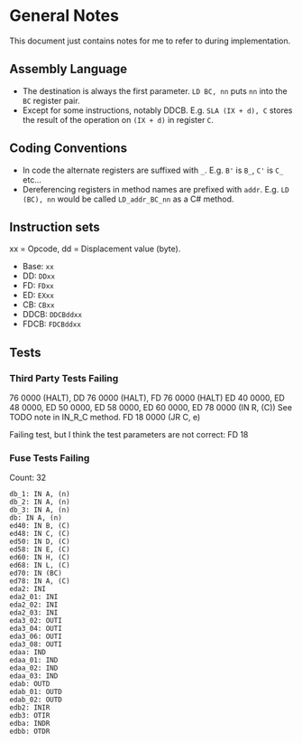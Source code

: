 ﻿# General Notes

This document just contains notes for me to refer to during implementation.

## Assembly Language

- The destination is always the first parameter. `LD BC, nn` puts `nn` into the `BC` register pair.
- Except for some instructions, notably DDCB. E.g. `SLA (IX + d), C` stores the result of the operation on `(IX + d)` in register `C`.

## Coding Conventions

- In code the alternate registers are suffixed with `_`. E.g. `B'` is `B_`, `C'` is `C_` etc...
- Dereferencing registers in method names are prefixed with `addr`. E.g. `LD (BC), nn` would be called `LD_addr_BC_nn` as a C# method.

## Instruction sets

xx = Opcode, dd = Displacement value (byte).

- Base: `xx`
- DD: `DDxx`
- FD: `FDxx`
- ED: `EXxx`
- CB: `CBxx`
- DDCB: `DDCBddxx`
- FDCB: `FDCBddxx`

## Tests

### Third Party Tests Failing

76 0000 (HALT), DD 76 0000 (HALT), FD 76 0000 (HALT)
ED 40 0000, ED 48 0000, ED 50 0000, ED 58 0000, ED 60 0000, ED 78 0000 (IN R, (C))
See TODO note in IN_R_C method.
FD 18 0000 (JR C, e)

Failing test, but I think the test parameters are not correct: FD 18

### Fuse Tests Failing

Count: 32

```
db_1: IN A, (n)
db_2: IN A, (n)
db_3: IN A, (n)
db: IN A, (n)
ed40: IN B, (C)
ed48: IN C, (C)
ed50: IN D, (C)
ed58: IN E, (C)
ed60: IN H, (C)
ed68: IN L, (C)
ed70: IN (BC)
ed78: IN A, (C)
eda2: INI
eda2_01: INI
eda2_02: INI
eda2_03: INI
eda3_02: OUTI
eda3_04: OUTI
eda3_06: OUTI
eda3_08: OUTI
edaa: IND
edaa_01: IND
edaa_02: IND
edaa_03: IND
edab: OUTD
edab_01: OUTD
edab_02: OUTD
edb2: INIR
edb3: OTIR
edba: INDR
edbb: OTDR
```
